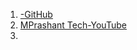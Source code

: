 1. [-GitHub](https://github.com/SeiamAlMahmud/Master-note-of-mongoDB-on-VPS?fbclid=IwY2xjawKsD9xleHRuA2FlbQIxMQABHUImTP3Go6YPLslAJBm501PeTPHg8w4fFQrX-ufbG5Hg89jNTi8Ju0KXxg_aem_Fofn_bNwCYy_nEhKHddfmw)
2. [MPrashant Tech-YouTube](https://www.youtube.com/watch?v=tww-gbNPOcA)
3. 